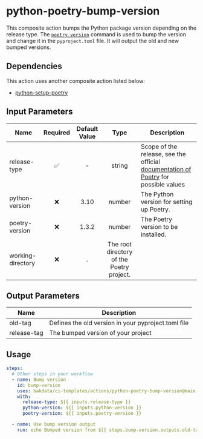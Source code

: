 # python-poetry-bump-version

This composite action bumps the Python package version depending on the release type. The [`poetry version`](https://python-poetry.org/docs/cli/#version) command is used to bump the version and change it in the `pyproject.toml` file. It will output the old and new bumped versions.

## Dependencies

This action uses another composite action listed below:

- [python-setup-poetry](https://github.com/bakdata/ci-templates/tree/main/actions/python-setup-poetry)

## Input Parameters

| Name              | Required | Default Value |                   Type                    | Description                                                                                                                       |
| ----------------- | :------: | :-----------: | :---------------------------------------: | --------------------------------------------------------------------------------------------------------------------------------- |
| release-type      |    ✅    |       -       |                  string                   | Scope of the release, see the official [documentation of Poetry](https://python-poetry.org/docs/cli/#version) for possible values |
| python-version    |    ❌    |     3.10      |                  number                   | The Python version for setting up Poetry.                                                                                         |
| poetry-version    |    ❌    |     1.3.2     |                  number                   | The Poetry version to be installed.                                                                                               |
| working-directory |    ❌    |       .       | The root directory of the Poetry project. |                                                                                                                                   |

## Output Parameters

| Name        | Description                                         |
| ----------- | --------------------------------------------------- |
| old-tag     | Defines the old version in your pyproject.toml file |
| release-tag | The bumped version of your project                  |

## Usage

```yaml
steps:
  # Other steps in your workflow
  - name: Bump version
    id: bump-version
    uses: bakdata/ci-templates/actions/python-poetry-bump-version@main
    with:
      release-type: ${{ inputs.release-type }}
      python-version: ${{ inputs.python-version }}
      poetry-version: ${{ inputs.poetry-version }}

  - name: Use bump version output
    run: echo Bumped version from ${{ steps.bump-version.outputs.old-tag }} to ${{ steps.bump-version.outputs.release-tag }}
```

